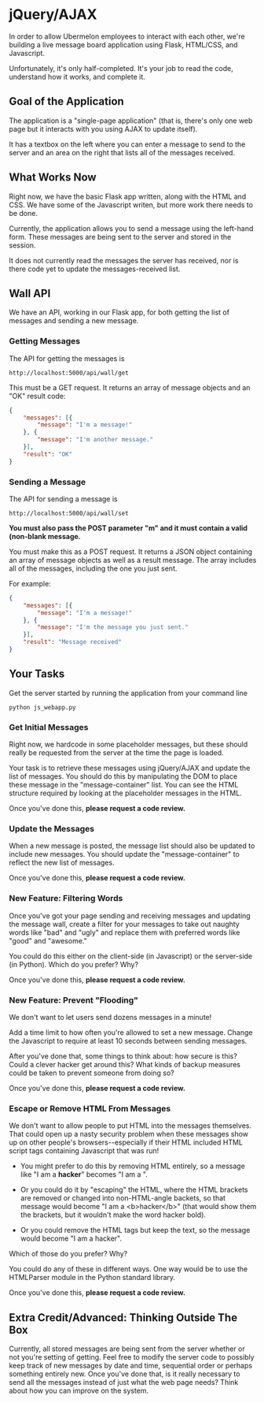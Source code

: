 jQuery/AJAX
=====================

In order to allow Ubermelon employees to interact with each other, we're
building a live message board application using Flask, HTML/CSS, and
Javascript.

Unfortunately, it's only half-completed. It's your job to read the code,
understand how it works, and complete it.

## Goal of the Application

The application is a "single-page application" (that is, there's only one web page
but it interacts with you using AJAX to update itself).

It has a textbox on the left where you can enter a message to send to the server
and an area on the right that lists all of the messages received.

## What Works Now

Right now, we have the basic Flask app written, along with the HTML and CSS.
We have some of the Javascript writen, but more work there needs to be done.

Currently, the application allows you to send a message using the left-hand
form. These messages are being sent to the server and stored in the session.

It does not currently read the messages the server has received, nor is there
code yet to update the messages-received list.

## Wall API

We have an API, working in our Flask app, for both getting the list of
messages and sending a new message.

### Getting Messages

The API for getting the messages is

```
http://localhost:5000/api/wall/get
```

This must be a GET request. It returns an array of message objects and an
"OK" result code:

```json
{
    "messages": [{
        "message": "I'm a message!"
    }, {
		"message": "I'm another message."
    }],
    "result": "OK"
}
```

### Sending a Message

The API for sending a message is

```
http://localhost:5000/api/wall/set
```

**You must also pass the POST parameter "m" and it must contain a valid
(non-blank message.**

You must make this as a POST request. It returns a JSON object
containing an array of message objects as well as a result message.
The array includes all of the messages, including the one you just sent.

For example:

```json
{
    "messages": [{
        "message": "I'm a message!"
    }, {
		"message": "I'm the message you just sent."
    }],
    "result": "Message received"
}
```

## Your Tasks

Get the server started by running the application from your command line
```
python js_webapp.py
```

### Get Initial Messages

Right now, we hardcode in some placeholder messages, but these should
really be requested from the server at the time the page is loaded.

Your task is to retrieve these messages using jQuery/AJAX and update the list
of messages. You should do this by manipulating the DOM to place these
message in the "message-container" list. You can see the HTML structure
required by looking at the placeholder messages in the HTML.

Once you've done this, **please request a code review.**

### Update the Messages

When a new message is posted, the message list should also be updated
to include new messages. You should update the "message-container"
to reflect the new list of messages.

Once you've done this, **please request a code review.**

### New Feature: Filtering Words

Once you've got your page sending and receiving messages and updating the
message wall, create a filter for your messages to take out naughty words
like "bad" and "ugly" and replace them with preferred words like
"good" and "awesome."

You could do this either on the client-side (in Javascript) or the
server-side (in Python). Which do you prefer? Why?

Once you've done this, **please request a code review.**

### New Feature: Prevent "Flooding"

We don't want to let users send dozens messages in a minute!

Add a time limit to how often you're allowed to set a new message.
Change the Javascript to require at least 10 seconds between sending
messages.

After you've done that, some things to think about: how secure is this?
Could a clever hacker get around this? What kinds of backup measures
could be taken to prevent someone from doing so?

Once you've done this, **please request a code review.**

### Escape or Remove HTML From Messages

We don't want to allow people to put HTML into the messages
themselves. That could open up a nasty security problem when these
messages show up on other people's browsers--especially if their
HTML included HTML script tags containing Javascript that was run!

- You might prefer to do this by removing HTML entirely, so a message
  like "I am a <b>hacker</b>" becomes "I am a ".

- Or you could do it by "escaping" the HTML, where the HTML brackets
  are removed or changed into non-HTML-angle backets, so that message
  would become "I am a &lt;b&gt;hacker&lt;/b&gt;" (that would show
  them the brackets, but it wouldn't make the word hacker bold).

- Or you could remove the HTML tags but keep the text, so the message
  would become "I am a hacker".

Which of those do you prefer? Why?

You could do any of these in different ways. One way would be to use
the HTMLParser module in the Python standard library.

Once you've done this, **please request a code review.**

## Extra Credit/Advanced: Thinking Outside The Box

Currently, all stored messages are being sent from the server whether
or not you're setting of getting. Feel free to modify the server code
to possibly keep track of new messages by date and time, sequential order
or perhaps something entirely new. Once you've done that, is it really
necessary to send all the messages instead of just what the web page needs?
Think about how you can improve on the system.